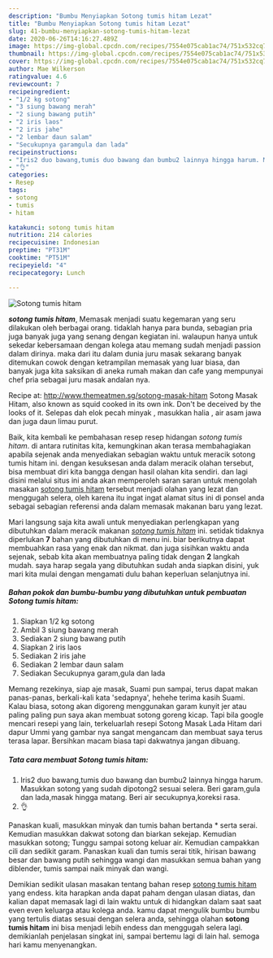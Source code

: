 ```yaml
---
description: "Bumbu Menyiapkan Sotong tumis hitam Lezat"
title: "Bumbu Menyiapkan Sotong tumis hitam Lezat"
slug: 41-bumbu-menyiapkan-sotong-tumis-hitam-lezat
date: 2020-06-26T14:16:27.489Z
image: https://img-global.cpcdn.com/recipes/7554e075cab1ac74/751x532cq70/sotong-tumis-hitam-foto-resep-utama.jpg
thumbnail: https://img-global.cpcdn.com/recipes/7554e075cab1ac74/751x532cq70/sotong-tumis-hitam-foto-resep-utama.jpg
cover: https://img-global.cpcdn.com/recipes/7554e075cab1ac74/751x532cq70/sotong-tumis-hitam-foto-resep-utama.jpg
author: Mae Wilkerson
ratingvalue: 4.6
reviewcount: 7
recipeingredient:
- "1/2 kg sotong"
- "3 siung bawang merah"
- "2 siung bawang putih"
- "2 iris laos"
- "2 iris jahe"
- "2 lembar daun salam"
- "Secukupnya garamgula dan lada"
recipeinstructions:
- "Iris2 duo bawang,tumis duo bawang dan bumbu2 lainnya hingga harum. Masukkan sotong yang sudah dipotong2 sesuai selera. Beri garam,gula dan lada,masak hingga matang. Beri air secukupnya,koreksi rasa."
- "👌"
categories:
- Resep
tags:
- sotong
- tumis
- hitam

katakunci: sotong tumis hitam 
nutrition: 214 calories
recipecuisine: Indonesian
preptime: "PT31M"
cooktime: "PT51M"
recipeyield: "4"
recipecategory: Lunch

---
```



![Sotong tumis hitam](https://img-global.cpcdn.com/recipes/7554e075cab1ac74/751x532cq70/sotong-tumis-hitam-foto-resep-utama.jpg)

<b><i>sotong tumis hitam</i></b>, Memasak menjadi suatu kegemaran yang seru dilakukan oleh berbagai orang. tidaklah hanya para bunda, sebagian pria juga banyak juga yang senang dengan kegiatan ini. walaupun hanya untuk sekedar kebersamaan dengan kolega atau memang sudah menjadi passion dalam dirinya. maka dari itu dalam dunia juru masak sekarang banyak ditemukan cowok dengan ketrampilan memasak yang luar biasa, dan banyak juga kita saksikan di aneka rumah makan dan cafe yang mempunyai chef pria sebagai juru masak andalan nya.

Recipe at: http://www.themeatmen.sg/sotong-masak-hitam Sotong Masak Hitam, also known as squid cooked in its own ink. Don&#39;t be deceived by the looks of it. Selepas dah elok pecah minyak , masukkan halia , air asam jawa dan juga daun limau purut.

Baik, kita kembali ke pembahasan resep resep hidangan <i>sotong tumis hitam</i>. di antara rutinitas kita, kemungkinan akan terasa membahagiakan apabila sejenak anda menyediakan sebagian waktu untuk meracik sotong tumis hitam ini. dengan kesuksesan anda dalam meracik olahan tersebut, bisa membuat diri kita bangga dengan hasil olahan kita sendiri. dan lagi disini melalui situs ini anda akan memperoleh saran saran untuk mengolah masakan <u>sotong tumis hitam</u> tersebut menjadi olahan yang lezat dan menggugah selera, oleh karena itu ingat ingat alamat situs ini di ponsel anda sebagai sebagian referensi anda dalam memasak makanan baru yang lezat.


Mari langsung saja kita awali untuk menyediakan perlengkapan yang dibutuhkan dalam meracik makanan <u><i>sotong tumis hitam</i></u> ini. setidak tidaknya diperlukan <b>7</b> bahan yang dibutuhkan di menu ini. biar berikutnya dapat membuahkan rasa yang enak dan nikmat. dan juga sisihkan waktu anda sejenak, sebab kita akan membuatnya paling tidak dengan <b>2</b> langkah mudah. saya harap segala yang dibutuhkan sudah anda siapkan disini, yuk mari kita mulai dengan mengamati dulu bahan keperluan selanjutnya ini.

<!--inarticleads1-->

##### Bahan pokok dan bumbu-bumbu yang dibutuhkan untuk pembuatan Sotong tumis hitam:

1. Siapkan 1/2 kg sotong
1. Ambil 3 siung bawang merah
1. Sediakan 2 siung bawang putih
1. Siapkan 2 iris laos
1. Sediakan 2 iris jahe
1. Sediakan 2 lembar daun salam
1. Sediakan Secukupnya garam,gula dan lada


Memang rezekinya, siap aje masak, Suami pun sampai, terus dapat makan panas-panas, berkali-kali kata &#39;sedapnya&#39;, hehehe terima kasih Suami. Kalau biasa, sotong akan digoreng menggunakan garam kunyit jer atau paling paling pun saya akan membuat sotong goreng kicap. Tapi bila google mencari resepi yang lain, terkeluarlah resepi Sotong Masak Lada Hitam dari dapur Ummi yang gambar nya sangat mengancam dan membuat saya terus terasa lapar. Bersihkan macam biasa tapi dakwatnya jangan dibuang. 

<!--inarticleads2-->

##### Tata cara membuat Sotong tumis hitam:

1. Iris2 duo bawang,tumis duo bawang dan bumbu2 lainnya hingga harum. Masukkan sotong yang sudah dipotong2 sesuai selera. Beri garam,gula dan lada,masak hingga matang. Beri air secukupnya,koreksi rasa.
1. 👌


Panaskan kuali, masukkan minyak dan tumis bahan bertanda * serta serai. Kemudian masukkan dakwat sotong dan biarkan sekejap. Kemudian masukkan sotong; Tunggu sampai sotong keluar air. Kemudian campakkan cili dan sedikit garam. Panaskan kuali dan tumis serai titik, hirisan bawang besar dan bawang putih sehingga wangi dan masukkan semua bahan yang diblender, tumis sampai naik minyak dan wangi. 

Demikian sedikit ulasan masakan tentang bahan resep <u>sotong tumis hitam</u> yang endess. kita harapkan anda dapat paham dengan ulasan diatas, dan kalian dapat memasak lagi di lain waktu untuk di hidangkan dalam saat saat even even keluarga atau kolega anda. kamu dapat mengulik bumbu bumbu yang tertulis diatas sesuai dengan selera anda, sehingga olahan <b>sotong tumis hitam</b> ini bisa menjadi lebih endess dan menggugah selera lagi. demikianlah penjelasan singkat ini, sampai bertemu lagi di lain hal. semoga hari kamu menyenangkan.
